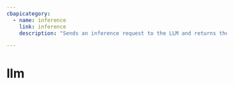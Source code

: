 ```yaml
---
cbapicategory:
  - name: inference
    link: inference
    description: "Sends an inference request to the LLM and returns the model's response.\r\nThe model is selected based on the provided "

---
```

# llm
<CBAPICategory />
